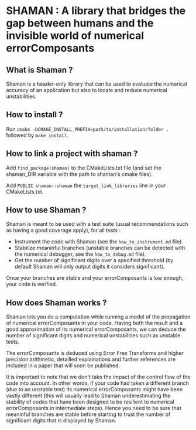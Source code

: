 # SHAMAN : A library that bridges the gap between humans and the invisible world of numerical errorComposants

## What is Shaman ?

Shaman is a header-only library that can be used to evaluate the numerical accuracy of an application but also to locate and reduce numerical unstabilities.

## How to install ?

Run `cmake -DCMAKE_INSTALL_PREFIX=path/to/installation/folder .` followed by `make install`.

## How to link a project with shaman ?

Add `find_package(shaman)` to the CMakeLists.txt file (and set the shaman_DIR variable with the path to shaman's cmake files).

Add `PUBLIC shaman::shaman` the `target_link_libraries` line in your CMakeLists.txt.

## How to use Shaman ?

Shaman is meant to be used with a test suite (usual recommendations such as having a good coverage apply), for all tests :

- Instrument the code with Shaman (see the `how_to_instrument.md` file).
- Stabilize meaninful branches (unstable branches can be detected with the numerical debugger, see the `how_to_debug.md` file).
- Get the number of significant digits over a specified threshold (by default Shaman will only output digits it considers significant).

Once your branches are stable and your errorComposants is low enough, your code is verified.

## How does Shaman works ?

Shaman lets you do a computation while running a model of the propagation of numerical errorComposants in your code.
Having both the result and a good approximation of its numerical errorComposants, we can deduce the number of significant digits and numerical unstabilities such as unstable tests.

The errorComposants is deduced using Error Free Transforms and higher precision arithmetic, detailled explainations and further references are included in a paper that will soon be published.

It is important to note that we don't take the impact of the control flow of the code into account.
In other words, if your code had taken a different branch (due to an unstable test) its numerical errorComposants might have been vastly different
(this will usually lead to Shaman underestimating the stability of codes that have been designed to be resilient to numerical errorComposants in intermediate steps).
Hence you need to be sure that meaninful branches are stable before starting to trust the number of significant digits that is displayed by Shaman.
